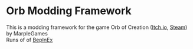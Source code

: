 # Orb Modding Framework
This is a modding framework for the game Orb of Creation ([Itch.io](https://marple.itch.io/orb-of-creation), [Steam](https://store.steampowered.com/app/1910680/Orb_of_Creation/)) by MarpleGames\
Runs of of [BepInEx](https://github.com/BepInEx/BepInEx)
